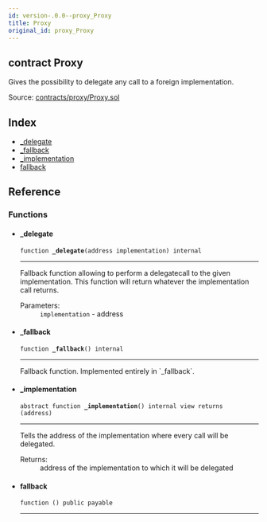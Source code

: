 ```yaml
---
id: version-.0.0--proxy_Proxy
title: Proxy
original_id: proxy_Proxy
---
```


<div class="contract-doc"><div class="contract"><h2 class="contract-header"><span class="contract-kind">contract</span> Proxy</h2><p class="description">Gives the possibility to delegate any call to a foreign implementation.</p><div class="source">Source: <a href="https://github.com/PolymathNetwork/polymath-core/blob/v2.1.0/contracts/proxy/Proxy.sol" target="_blank">contracts/proxy/Proxy.sol</a></div></div><div class="index"><h2>Index</h2><ul><li><a href="proxy_Proxy.html#_delegate">_delegate</a></li><li><a href="proxy_Proxy.html#_fallback">_fallback</a></li><li><a href="proxy_Proxy.html#_implementation">_implementation</a></li><li><a href="proxy_Proxy.html#">fallback</a></li></ul></div><div class="reference"><h2>Reference</h2><div class="functions"><h3>Functions</h3><ul><li><div class="item function"><span id="_delegate" class="anchor-marker"></span><h4 class="name">_delegate</h4><div class="body"><code class="signature">function <strong>_delegate</strong><span>(address implementation) </span><span>internal </span></code><hr/><div class="description"><p>Fallback function allowing to perform a delegatecall to the given implementation. This function will return whatever the implementation call returns.</p></div><dl><dt><span class="label-parameters">Parameters:</span></dt><dd><div><code>implementation</code> - address</div></dd></dl></div></div></li><li><div class="item function"><span id="_fallback" class="anchor-marker"></span><h4 class="name">_fallback</h4><div class="body"><code class="signature">function <strong>_fallback</strong><span>() </span><span>internal </span></code><hr/><div class="description"><p>Fallback function. Implemented entirely in `_fallback`.</p></div></div></div></li><li><div class="item function"><span id="_implementation" class="anchor-marker"></span><h4 class="name">_implementation</h4><div class="body"><code class="signature"><span>abstract </span>function <strong>_implementation</strong><span>() </span><span>internal </span><span>view </span><span>returns  (address) </span></code><hr/><div class="description"><p>Tells the address of the implementation where every call will be delegated.</p></div><dl><dt><span class="label-return">Returns:</span></dt><dd>address of the implementation to which it will be delegated</dd></dl></div></div></li><li><div class="item function"><span id="fallback" class="anchor-marker"></span><h4 class="name">fallback</h4><div class="body"><code class="signature">function <strong></strong><span>() </span><span>public </span><span>payable </span></code><hr/></div></div></li></ul></div></div></div>
